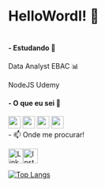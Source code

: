 # HelloWordl! 👋 <h1>
  
<h4>-  Estudando 📒</h4>
Data Analyst EBAC 📊
<p>NodeJS Udemy <img src="https://cdn.jsdelivr.net/gh/devicons/devicon/icons/nodejs/nodejs-original.svg" width="15" height="15"/> 
<h4>-  O que eu sei 🤔</h4>
<div>
<img src="https://cdn.jsdelivr.net/gh/devicons/devicon/icons/html5/html5-original.svg" width="25" height="25"/>
<img src="https://cdn.jsdelivr.net/gh/devicons/devicon/icons/css3/css3-original.svg" width="25" height="25"/>
<img src="https://cdn.jsdelivr.net/gh/devicons/devicon/icons/lua/lua-original-wordmark.svg" width="25" height="25"/>
<img src="https://cdn.jsdelivr.net/gh/devicons/devicon/icons/microsoftsqlserver/microsoftsqlserver-plain.svg" width="25" height="25"/>



</div>
- 📫 Onde me procurar!
  <p>
<div>
  
[<img src='https://img.shields.io/badge/Instagram-E4405F?style=for-the-badge&logo=instagram&logoColor=white' alt='Linkedin' height='30'>](https://www.instagram.com/podecafe97/)[<img src='https://img.shields.io/badge/LinkedIn-0077B5?style=for-the-badge&logo=linkedin&logoColor=white' alt='Instagram' height='30'>](https://www.linkedin.com/in/luis-felipe-lapa-vasques-864b71a7/)
</div>
    
[![Top Langs](https://github-readme-stats.vercel.app/api/top-langs/?username=podecafezz)](https://github.com/anuraghazra/github-readme-stats)
